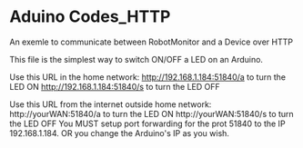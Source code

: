 Aduino Codes_HTTP
================

An exemle to communicate between RobotMonitor and a Device over HTTP

This file is the simplest way to switch ON/OFF a LED on an Arduino.

Use this URL in the home network:
http://192.168.1.184:51840/a to turn the LED ON
http://192.168.1.184:51840/s to turn the LED OFF

Use this URL from the internet outside home network:
http://yourWAN:51840/a to turn the LED ON
http://yourWAN:51840/s to turn the LED OFF
You MUST setup port forwarding for the prot 51840 to the IP 192.168.1.184. OR you change the Arduino's IP as you wish.
